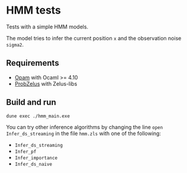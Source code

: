# HMM tests

Tests with a simple HMM models.

The model tries to infer the current position `x` and the observation noise `sigma2`.

## Requirements
- [Opam](https://opam.ocaml.org/) with Ocaml >= 4.10
- [ProbZelus](https://github.com/IBM/probzelus) with Zelus-libs

## Build and run

```
dune exec ./hmm_main.exe 
```

You can try other inference algorithms by changing the line `open Infer_ds_streaming` in the file `hmm.zls` with one of the following:

- `Infer_ds_streaming`
- `Infer_pf`
- `Infer_importance`
- `Infer_ds_naive`
